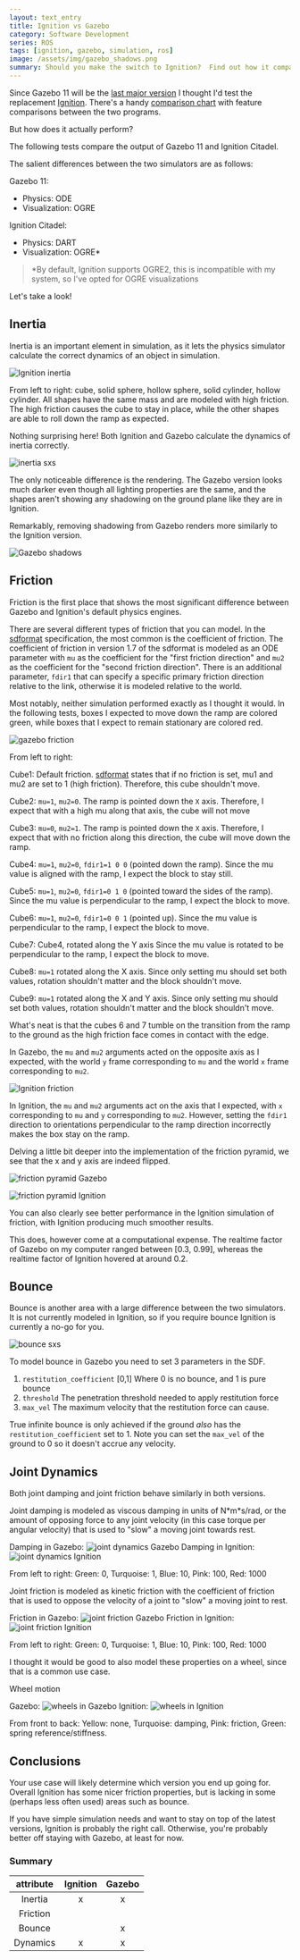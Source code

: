 ```yaml
---
layout: text_entry
title: Ignition vs Gazebo
category: Software Development
series: ROS
tags: [ignition, gazebo, simulation, ros]
image: /assets/img/gazebo_shadows.png
summary: Should you make the switch to Ignition?  Find out how it compares to Gazebo!
---
```


Since Gazebo 11 will be the [last major version](http://gazebosim.org/blog/gazebo11) I thought I'd test the replacement [Ignition](https://ignitionrobotics.org/home).  There's a handy [comparison chart](https://ignitionrobotics.org/docs/citadel/comparison) with feature comparisons between the two programs.  

But how does it actually perform?

The following tests compare the output of Gazebo 11 and Ignition Citadel.

The salient differences between the two simulators are as follows:

Gazebo 11:

* Physics: ODE
* Visualization: OGRE

Ignition Citadel:

* Physics: DART
* Visualization: OGRE*

> *By default, Ignition supports OGRE2, this is incompatible with my system, so I've opted for OGRE visualizations

Let's take a look!

## Inertia

Inertia is an important element in simulation, as it lets the physics simulator calculate the correct dynamics of an object in simulation.

![Ignition inertia](/assets/img/inertia_ignition.gif)

From left to right: cube, solid sphere, hollow sphere, solid cylinder, hollow cylinder.  All shapes have the same mass and are modeled with high friction. The high friction causes the cube to stay in place, while the other shapes are able to roll down the ramp as expected.

Nothing surprising here! Both Ignition and Gazebo calculate the dynamics of inertia correctly.

![inertia sxs](/assets/img/inertia_sxs.gif)

The only noticeable difference is the rendering.  The Gazebo version looks much darker even though all lighting properties are the same, and the shapes aren't showing any shadowing on the ground plane like they are in Ignition.

Remarkably, removing shadowing from Gazebo renders more similarly to the Ignition version.

![Gazebo shadows](/assets/img/gazebo_shadows.png)

## Friction

Friction is the first place that shows the most significant difference between Gazebo and Ignition's default physics engines.

There are several different types of friction that you can model.  In the [sdformat](http://sdformat.org) specification, the most common is the coefficient of friction.  The coefficient of friction in version 1.7 of the sdformat is modeled as an ODE parameter with `mu` as the coefficient for the "first friction direction" and `mu2` as the coefficient for the "second friction direction".  There is an additional parameter, `fdir1` that can specify a specific primary friction direction relative to the link, otherwise it is modeled relative to the world.

Most notably, neither simulation performed exactly as I thought it would.  In the following tests, boxes I expected to move down the ramp are colored green, while boxes that I expect to remain stationary are colored red.

![gazebo friction](/assets/img/friction_gazebo.gif)

From left to right:

Cube1: Default friction.  [sdformat](http://sdformat.org/) states that if no friction is set, mu1 and mu2 are set to 1 (high friction). Therefore, this cube shouldn't move.

Cube2: `mu=1`, `mu2=0`.  The ramp is pointed down the `X` axis.  Therefore, I expect that with a high mu along that axis, the cube will not move

Cube3: `mu=0`, `mu2=1`.  The ramp is pointed down the `X` axis.  Therefore, I expect that with no friction along this direction, the cube will move down the ramp.

Cube4: `mu=1`, `mu2=0`, `fdir1=1 0 0` (pointed down the ramp).  Since the mu value is aligned with the ramp, I expect the block to stay still.

Cube5: `mu=1`, `mu2=0`, `fdir1=0 1 0` (pointed toward the sides of the ramp).  Since the mu value is perpendicular to the ramp, I expect the block to move.

Cube6: `mu=1`, `mu2=0`, `fdir1=0 0 1` (pointed up).  Since the mu value is perpendicular to the ramp, I expect the block to move.

Cube7: Cube4, rotated along the Y axis  Since the mu value is rotated to be perpendicular to the ramp, I expect the block to move.

Cube8: `mu=1` rotated along the X axis.  Since only setting mu should set both values, rotation shouldn't matter and the block shouldn't move.

Cube9: `mu=1` rotated along the X and Y axis.  Since only setting mu should set both values, rotation shouldn't matter and the block shouldn't move.

What's neat is that the cubes 6 and 7 tumble on the transition from the ramp to the ground as the high friction face comes in contact with the edge.

In Gazebo, the `mu` and `mu2` arguments acted on the opposite axis as I expected, with the world `y` frame corresponding to `mu` and the world `x` frame corresponding to `mu2`.  

![Ignition friction](/assets/img/friction_ignition.gif)

In Ignition, the `mu` and `mu2` arguments act on the axis that I expected, with `x` corresponding to `mu` and `y` corresponding to `mu2`.  However, setting the `fdir1` direction to orientations perpendicular to the ramp direction incorrectly makes the box stay on the ramp.

Delving a little bit deeper into the implementation of the friction pyramid, we see that the x and y axis are indeed flipped.

![friction pyramid Gazebo](/assets/img/friction_pyramid_gazebo.png)

![friction pyramid Ignition](/assets/img/friction_pyramid_ignition.png)

You can also clearly see better performance in the Ignition simulation of friction, with Ignition producing much smoother results.

This does, however come at a computational expense.  The realtime factor of Gazebo on my computer ranged between [0.3, 0.99], whereas the realtime factor of Ignition hovered at around 0.2.

## Bounce

Bounce is another area with a large difference between the two simulators.  It is not currently modeled in Ignition, so if you require bounce Ignition is currently a no-go for you.

![bounce sxs](/assets/img/bounce_sxs.gif)

To model bounce in Gazebo you need to set 3 parameters in the SDF.

1. `restitution_coefficient` [0,1] Where 0 is no bounce, and 1 is pure bounce
2. `threshold`  The penetration threshold needed to apply restitution force
3. `max_vel` The maximum velocity that the restitution force can cause.

True infinite bounce is only achieved if the ground _also_ has the `restitution_coefficient` set to 1.  Note you can set the `max_vel` of the ground to 0 so it doesn't accrue any velocity.

## Joint Dynamics

Both joint damping and joint friction behave similarly in both versions.

Joint damping is modeled as viscous damping in units of N\*m\*s/rad, or the amount of opposing force to any joint velocity (in this case torque per angular velocity) that is used to "slow" a moving joint towards rest.

Damping in Gazebo:
![joint dynamics Gazebo](/assets/img/jointdamping_gazebo.gif)
Damping in Ignition:
![joint dynamics Ignition](/assets/img/jointdamping_ignition.gif)

From left to right: Green: 0, Turquoise: 1, Blue: 10, Pink: 100, Red: 1000

Joint friction is modeled as kinetic friction with the coefficient of friction that is used to oppose the velocity of a joint to "slow" a moving joint to rest.

Friction in Gazebo:
![joint friction Gazebo](/assets/img/jointfriction_gazebo.gif)
Friction in Ignition:
![joint friction Ignition](/assets/img/jointfriction_ignition.gif)

From left to right: Green: 0, Turquoise: 1, Blue: 10, Pink: 100, Red: 1000

I thought it would be good to also model these properties on a wheel, since that is a common use case.

Wheel motion

Gazebo:
![wheels in Gazebo](/assets/img/joint_gazebo.gif)
Ignition:
![wheels in Ignition](/assets/img/joint_ignition.gif)

From front to back: Yellow: none, Turquoise: damping, Pink: friction, Green: spring reference/stiffness.

## Conclusions

Your use case will likely determine which version you end up going for.  Overall Ignition has some nicer friction properties, but is lacking in some (perhaps less often used) areas such as bounce.  

If you have simple simulation needs and want to stay on top of the latest versions, Ignition is probably the right call.  Otherwise, you're probably better off staying with Gazebo, at least for now.

### Summary

| attribute | Ignition | Gazebo |
| :-------: | :------: | :----: |
|  Inertia  |    x     |   x    |
| Friction  |          |        |
|  Bounce   |          |   x    |
| Dynamics  |    x     |   x    |
